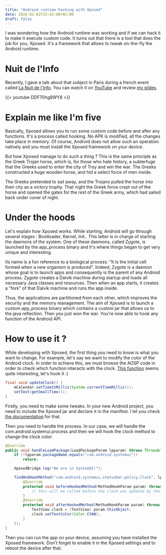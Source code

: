 ```yaml
---
title: "Android runtime hacking with Xposed"
date: 2016-01-02T23:42:00+02:00
draft: false
---
```


I was wondering how the Android runtime was working and if we can hack it to make it execute custom code. It turns out that there is a tool that does the job for you, Xposed. It's a framework that allows to tweak on-the-fly the Android runtime.

# Nuit de l'Info

Recently, I gave a talk about that subject in Paris during a french event called [La Nuit de l'Info](http://www.nuitdelinfo.com/). You can watch it on [YouTube](https://www.youtube.com/watch?v=DDF70hg8WY8) and review [my slides](https://pool.obyn.io/impress/xposed/). 

{{< youtube DDF70hg8WY8 >}}


# Explain me like I'm five

Basically, Xposed allows you to run some custom code before and after any functions. It's a process called hooking. No APK is modified, all the changes take place in memory. Of course, Android does not allow such an operation natively and you must install the Xposed framework on your device. 

But how Xposed manage to do such a thing ? This is the same principle as the Greek Trojan horse, which is, for those who hate history, a subterfuge that the Greeks used to enter the city of Troy and win the war. The Greeks constructed a huge wooden horse, and hid a select force of men inside. 

The Greeks pretended to sail away, and the Trojans pulled the horse into their city as a victory trophy. That night the Greek force crept out of the horse and opened the gates for the rest of the Greek army, which had sailed back under cover of night.

# Under the hoods

Let's explain how Xposed works. While starting, Android will go through several stages : Bootloader, Kernel, Init.. This latter is in charge of starting the daemons of the system. One of these daemons, called Zygote, is launched by the app_process binary and it's where things began to get very unique and interesting. 

Its name is a fun reference to a biological process: "It is the initial cell formed when a new organism is produced". Indeed, Zygote is a daemon whose goal is to launch apps and consequently is the parent of any Android process. Zygote creates a Dalvik machine during startup and loads all necessary Java classes and resources. Then when an app starts, it creates a "fork" of that Dalvik machine and runs the app inside. 

Thus, the applications are partitioned from each other, which improves the security and the memory management. The aim of Xposed is to launch a custom app_process binary which contains a custom jar that allows us to the java reflection. Then you just won the war. You're now able to hook any function of the Android API.

# How to use it ?

While developing with Xposed, the first thing you need to know is what you want to change. For example, let's say we want to modify the color of the Android clock. In order to achieve this, we must browse the AOSP code in order to check which function interacts with the clock. [This function](https://github.com/aosp-mirror/platform_frameworks_base/blob/master/packages/SystemUI/src/com/android/systemui/statusbar/policy/Clock.java#L201) seems quite interesting, let's hook it :)

```java
final void updateClock() {
    mCalendar.setTimeInMillis(System.currentTimeMillis());
    setText(getSmallTime());
}
```

Firstly, you need to make some tweaks. In your new Android project, you need to include the Xposed jar and declare it in the manifest. I let you check [the documentation](https://github.com/rovo89/XposedBridge/wiki/Development-tutorial) for that. 

Then you need to handle the process. In our case, we will handle the com.android.systemui.process and then we will hook the clock method to change the clock color.

```java
@Override
public void handleLoadPackage(LoadPackageParam lpparam) throws Throwable {
	if (!lpparam.packageName.equals("com.android.systemui"))
		return;

	XposedBridge.log("We are in SystemUI!");

	findAndHookMethod("com.android.systemui.statusbar.policy.Clock", lpparam.classLoader, "updateClock", new XC_MethodHook() {
		@Override
		protected void beforeHookedMethod(MethodHookParam param) throws Throwable {
			// this will be called before the clock was updated by the original method
		}
		@Override
		protected void afterHookedMethod(MethodHookParam param) throws Throwable {
			TextView clock = (TextView) param.thisObject;
            clock.setTextColor(Color.CYAN);
		}
	});
}
```

Then you can run the app on your device, assuming you have installed the Xposed framework. Don't forget to enable it in the Xposed settings and to reboot the device after that.
